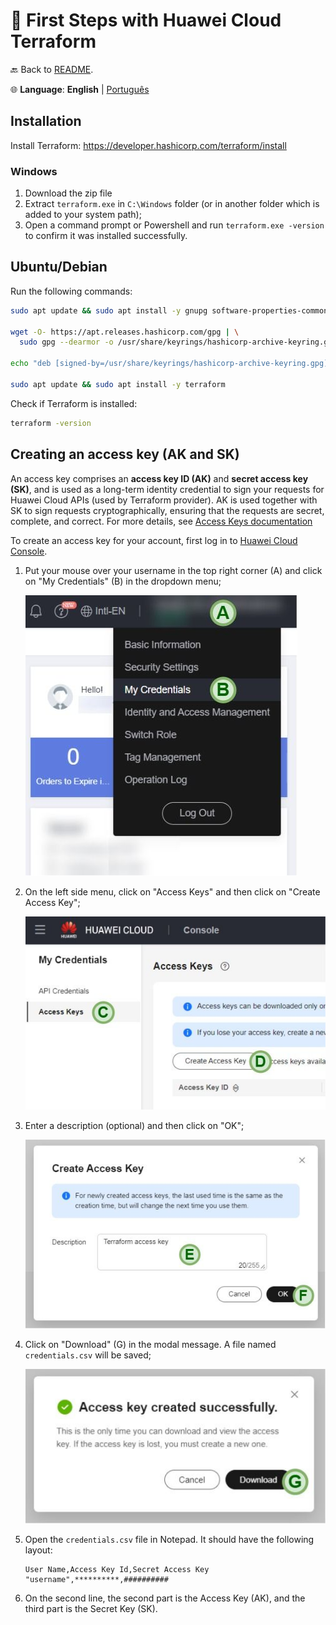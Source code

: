 # 👣 First Steps with Huawei Cloud Terraform

🔙 Back to [README](../README).

🌐 **Language**: **English** | [Português](./FIRST_STEPS.pt)

## Installation

Install Terraform: <https://developer.hashicorp.com/terraform/install>

### Windows

1. Download the zip file
2. Extract `terraform.exe` in `C:\Windows` folder (or in another folder which
   is added to your system path);
3. Open a command prompt or Powershell and run `terraform.exe -version` to
   confirm it was installed successfully.

## Ubuntu/Debian

Run the following commands:

```sh
sudo apt update && sudo apt install -y gnupg software-properties-common

wget -O- https://apt.releases.hashicorp.com/gpg | \
  sudo gpg --dearmor -o /usr/share/keyrings/hashicorp-archive-keyring.gpg

echo "deb [signed-by=/usr/share/keyrings/hashicorp-archive-keyring.gpg] https://apt.releases.hashicorp.com $(lsb_release -cs) main" | sudo tee /etc/apt/sources.list.d/hashicorp.list

sudo apt update && sudo apt install -y terraform
```

Check if Terraform is installed:

```sh
terraform -version
```

## Creating an access key (AK and SK)

An access key comprises an **access key ID (AK)** and **secret access key (SK)**,
and is used as a long-term identity credential to sign your requests for Huawei
Cloud APIs (used by Terraform provider). AK is used together with SK to sign
requests cryptographically, ensuring that the requests are secret, complete,
and correct. For more details, see
[Access Keys documentation](https://support.huaweicloud.com/intl/en-us/usermanual-ca/ca_01_0003.html)

To create an access key for your account, first log in to
[Huawei Cloud Console](https://console-intl.huaweicloud.com/).

1. Put your mouse over your username in the top right corner (A) and click on
   "My Credentials" (B) in the dropdown menu;

    !["My Credentials" option (B) under username (A)](img/my-credentials.jpg)

2. On the left side menu, click on "Access Keys" and then click on "Create
   Access Key";

    !["Access Keys" (C) option in the left menu and "Create Access Key" (D) button](img/create-access-key.jpg)

3. Enter a description (optional) and then click on "OK";

    ![Enter a description (E) and click on "OK" (F)](img/new-access-key-modal.jpg)

4. Click on "Download" (G) in the modal message. A file named `credentials.csv`
   will be saved;

   !["Download" button (G) after creating the access key](img/access-key-download.jpg)

5. Open the `credentials.csv` file in Notepad. It should have the following
   layout:

    ```plain
    User Name,Access Key Id,Secret Access Key
    "username",**********,##########
    ```

6. On the second line, the second part is the Access Key (AK), and the third
   part is the Secret Key (SK).
